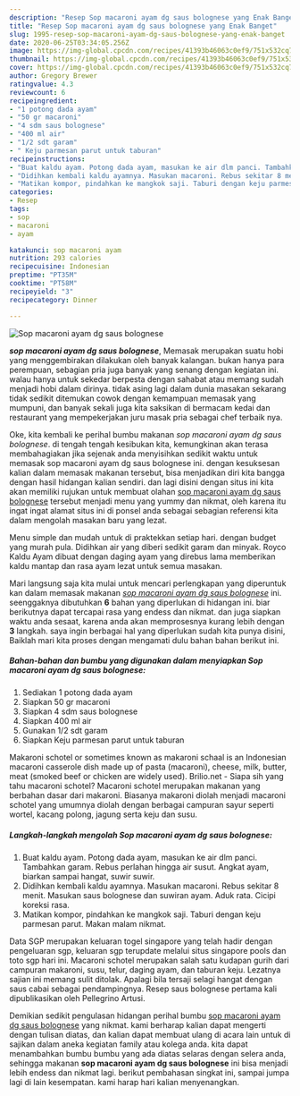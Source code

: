 ```yaml
---
description: "Resep Sop macaroni ayam dg saus bolognese yang Enak Banget"
title: "Resep Sop macaroni ayam dg saus bolognese yang Enak Banget"
slug: 1995-resep-sop-macaroni-ayam-dg-saus-bolognese-yang-enak-banget
date: 2020-06-25T03:34:05.256Z
image: https://img-global.cpcdn.com/recipes/41393b46063c0ef9/751x532cq70/sop-macaroni-ayam-dg-saus-bolognese-foto-resep-utama.jpg
thumbnail: https://img-global.cpcdn.com/recipes/41393b46063c0ef9/751x532cq70/sop-macaroni-ayam-dg-saus-bolognese-foto-resep-utama.jpg
cover: https://img-global.cpcdn.com/recipes/41393b46063c0ef9/751x532cq70/sop-macaroni-ayam-dg-saus-bolognese-foto-resep-utama.jpg
author: Gregory Brewer
ratingvalue: 4.3
reviewcount: 6
recipeingredient:
- "1 potong dada ayam"
- "50 gr macaroni"
- "4 sdm saus bolognese"
- "400 ml air"
- "1/2 sdt garam"
- " Keju parmesan parut untuk taburan"
recipeinstructions:
- "Buat kaldu ayam. Potong dada ayam, masukan ke air dlm panci. Tambahkan garam. Rebus perlahan hingga air susut. Angkat ayam, biarkan sampai hangat, suwir suwir."
- "Didihkan kembali kaldu ayamnya. Masukan macaroni. Rebus sekitar 8 menit. Masukan saus bolognese dan suwiran ayam. Aduk rata. Cicipi koreksi rasa."
- "Matikan kompor, pindahkan ke mangkok saji. Taburi dengan keju parmesan parut. Makan malam nikmat."
categories:
- Resep
tags:
- sop
- macaroni
- ayam

katakunci: sop macaroni ayam 
nutrition: 293 calories
recipecuisine: Indonesian
preptime: "PT35M"
cooktime: "PT58M"
recipeyield: "3"
recipecategory: Dinner

---
```



![Sop macaroni ayam dg saus bolognese](https://img-global.cpcdn.com/recipes/41393b46063c0ef9/751x532cq70/sop-macaroni-ayam-dg-saus-bolognese-foto-resep-utama.jpg)

<b><i>sop macaroni ayam dg saus bolognese</i></b>, Memasak merupakan suatu hobi yang menggembirakan dilakukan oleh banyak kalangan. bukan hanya para perempuan, sebagian pria juga banyak yang senang dengan kegiatan ini. walau hanya untuk sekedar berpesta dengan sahabat atau memang sudah menjadi hobi dalam dirinya. tidak asing lagi dalam dunia masakan sekarang tidak sedikit ditemukan cowok dengan kemampuan memasak yang mumpuni, dan banyak sekali juga kita saksikan di bermacam kedai dan restaurant yang mempekerjakan juru masak pria sebagai chef terbaik nya.

Oke, kita kembali ke perihal bumbu makanan <i>sop macaroni ayam dg saus bolognese</i>. di tengah tengah kesibukan kita, kemungkinan akan terasa membahagiakan jika sejenak anda menyisihkan sedikit waktu untuk memasak sop macaroni ayam dg saus bolognese ini. dengan kesuksesan kalian dalam memasak makanan tersebut, bisa menjadikan diri kita bangga dengan hasil hidangan kalian sendiri. dan lagi disini dengan situs ini kita akan memiliki rujukan untuk membuat olahan <u>sop macaroni ayam dg saus bolognese</u> tersebut menjadi menu yang yummy dan nikmat, oleh karena itu ingat ingat alamat situs ini di ponsel anda sebagai sebagian referensi kita dalam mengolah masakan baru yang lezat.

Menu simple dan mudah untuk di praktekkan setiap hari. dengan budget yang murah pula. Didihkan air yang diberi sedikit garam dan minyak. Royco Kaldu Ayam dibuat dengan daging ayam yang direbus lama memberikan kaldu mantap dan rasa ayam lezat untuk semua masakan.


Mari langsung saja kita mulai untuk mencari perlengkapan yang diperuntuk kan dalam memasak makanan <u><i>sop macaroni ayam dg saus bolognese</i></u> ini. seenggaknya dibutuhkan <b>6</b> bahan yang diperlukan di hidangan ini. biar berikutnya dapat tercapai rasa yang endess dan nikmat. dan juga siapkan waktu anda sesaat, karena anda akan memprosesnya kurang lebih dengan <b>3</b> langkah. saya ingin berbagai hal yang diperlukan sudah kita punya disini, Baiklah mari kita proses dengan mengamati dulu bahan bahan berikut ini.

<!--inarticleads1-->

##### Bahan-bahan dan bumbu yang digunakan dalam menyiapkan Sop macaroni ayam dg saus bolognese:

1. Sediakan 1 potong dada ayam
1. Siapkan 50 gr macaroni
1. Siapkan 4 sdm saus bolognese
1. Siapkan 400 ml air
1. Gunakan 1/2 sdt garam
1. Siapkan  Keju parmesan parut untuk taburan


Makaroni schotel or sometimes known as makaroni schaal is an Indonesian macaroni casserole dish made up of pasta (macaroni), cheese, milk, butter, meat (smoked beef or chicken are widely used). Brilio.net - Siapa sih yang tahu macaroni schotel? Macaroni schotel merupakan makanan yang berbahan dasar dari makaroni. Biasanya makaroni diolah menjadi macaroni schotel yang umumnya diolah dengan berbagai campuran sayur seperti wortel, kacang polong, jagung serta keju dan susu. 

<!--inarticleads2-->

##### Langkah-langkah mengolah Sop macaroni ayam dg saus bolognese:

1. Buat kaldu ayam. Potong dada ayam, masukan ke air dlm panci. Tambahkan garam. Rebus perlahan hingga air susut. Angkat ayam, biarkan sampai hangat, suwir suwir.
1. Didihkan kembali kaldu ayamnya. Masukan macaroni. Rebus sekitar 8 menit. Masukan saus bolognese dan suwiran ayam. Aduk rata. Cicipi koreksi rasa.
1. Matikan kompor, pindahkan ke mangkok saji. Taburi dengan keju parmesan parut. Makan malam nikmat.


Data SGP merupakan keluaran togel singapore yang telah hadir dengan pengeluaran sgp, keluaran sgp terupdate melalui situs singapore pools dan toto sgp hari ini. Macaroni schotel merupakan salah satu kudapan gurih dari campuran makaroni, susu, telur, daging ayam, dan taburan keju. Lezatnya sajian ini memang sulit ditolak. Apalagi bila tersaji selagi hangat dengan saus cabai sebagai pendampingnya. Resep saus bolognese pertama kali dipublikasikan oleh Pellegrino Artusi. 

Demikian sedikit pengulasan hidangan perihal bumbu <u>sop macaroni ayam dg saus bolognese</u> yang nikmat. kami berharap kalian dapat mengerti dengan tulisan diatas, dan kalian dapat membuat ulang di acara lain untuk di sajikan dalam aneka kegiatan family atau kolega anda. kita dapat menambahkan bumbu bumbu yang ada diatas selaras dengan selera anda, sehingga makanan <b>sop macaroni ayam dg saus bolognese</b> ini bisa menjadi lebih endess dan nikmat lagi. berikut pembahasan singkat ini, sampai jumpa lagi di lain kesempatan. kami harap hari kalian menyenangkan.

